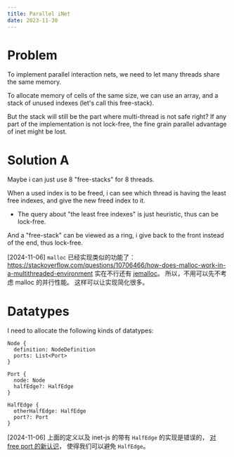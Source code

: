 ```yaml
---
title: Parallel iNet
date: 2023-11-30
---
```


# Problem

To implement parallel interaction nets,
we need to let many threads share the same memory.

To allocate memory of cells of the same size,
we can use an array, and a stack of unused indexes
(let's call this free-stack).

But the stack will still be the part where multi-thread is not safe
right? If any part of the implementation is not lock-free, the fine
grain parallel advantage of inet might be lost.

# Solution A

Maybe i can just use 8 "free-stacks" for 8 threads.

When a used index is to be freed, i can see which thread is having the
least free indexes, and give the new freed index to it.

- The query about "the least free indexes" is just heuristic,
  thus can be lock-free.

And a "free-stack" can be viewed as a ring,
i give back to the front instead of the end,
thus lock-free.

[2024-11-06] `malloc` 已经实现类似的功能了：
https://stackoverflow.com/questions/10706466/how-does-malloc-work-in-a-multithreaded-environment
实在不行还有 [jemalloc](https://jemalloc.net)。
所以，不用可以先不考虑 malloc 的并行性能。
这样可以让实现简化很多。

# Datatypes

I need to allocate the following kinds of datatypes:

```
Node {
  definition: NodeDefinition
  ports: List<Port>
}

Port {
  node: Node
  halfEdge?: HalfEdge
}

HalfEdge {
  otherHalfEdge: HalfEdge
  port?: Port
}
```

[2024-11-06] 上面的定义以及 inet-js 的带有 `HalfEdge` 的实现是错误的，
[对 free port 的新认识](2024-11-06-free-port.md)，
使得我们可以避免 `HalfEdge`。
